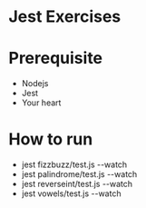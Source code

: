 # Jest Exercises

# Prerequisite

* Nodejs
* Jest
* Your heart

# How to run

* jest fizzbuzz/test.js --watch
* jest palindrome/test.js --watch
* jest reverseint/test.js --watch
* jest vowels/test.js --watch